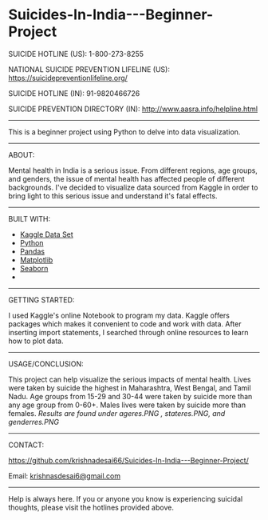 # Suicides-In-India---Beginner-Project

SUICIDE HOTLINE (US): 1-800-273-8255

NATIONAL SUICIDE PREVENTION LIFELINE (US): https://suicidepreventionlifeline.org/

SUICIDE HOTLINE (IN): 91-9820466726 

SUICIDE PREVENTION DIRECTORY (IN): http://www.aasra.info/helpline.html
_______________________________________________________________________________________________________


This is a beginner project using Python to delve into data visualization. 

_______________________________________________________________________________________________________


ABOUT:

Mental health in India is a serious issue. From different regions, age groups, and genders, the issue of mental health has affected people of different 
backgrounds. I've decided to visualize data sourced from Kaggle in order to bring light to this serious issue and understand it's fatal effects. 


_______________________________________________________________________________________________________


BUILT WITH:

- [Kaggle Data Set](https://www.kaggle.com/rajanand/suicides-in-india)
- [Python](https://www.python.org/)
- [Pandas](https://pandas.pydata.org/)
- [Matplotlib](https://matplotlib.org/)
- [Seaborn](https://seaborn.pydata.org/)
-

_______________________________________________________________________________________________________


GETTING STARTED:

I used Kaggle's online Notebook to program my data. Kaggle offers packages which makes it convenient to code and work with data. After inserting import statements, I searched
through online resources to learn how to plot data. 


_______________________________________________________________________________________________________


USAGE/CONCLUSION:

This project can help visualize the serious impacts of mental health. Lives were taken by suicide the highest in Maharashtra, West Bengal, and Tamil Nadu. Age groups
from 15-29 and 30-44 were taken by suicide more than any age group from 0-60+. Males lives were taken by suicide more than females. 
*Results are found under ageres.PNG , stateres.PNG, and genderres.PNG*


_______________________________________________________________________________________________________


CONTACT: 

https://github.com/krishnadesai66/Suicides-In-India---Beginner-Project/

Email: krishnasdesai6@gmail.com

_______________________________________________________________________________________________________

Help is always here.  If you or anyone you know is experiencing suicidal thoughts, please visit the hotlines provided above. 
